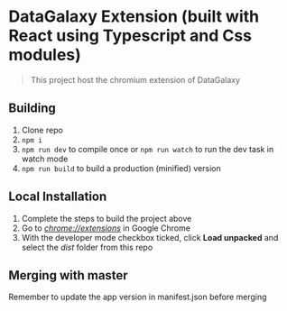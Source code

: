 # DataGalaxy Extension (built with React using Typescript and Css modules)

> This project host the chromium extension of DataGalaxy

## Building

1.  Clone repo
2.  `npm i`
3.  `npm run dev` to compile once or `npm run watch` to run the dev task in watch mode
4.  `npm run build` to build a production (minified) version

## Local Installation

1.  Complete the steps to build the project above
2.  Go to [_chrome://extensions_](chrome://extensions) in Google Chrome
3.  With the developer mode checkbox ticked, click **Load unpacked** and select the _dist_ folder from this repo

## Merging with master

Remember to update the app version in manifest.json before merging
